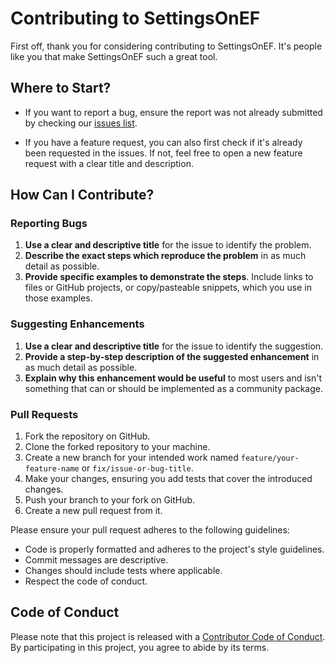 # Contributing to SettingsOnEF

First off, thank you for considering contributing to SettingsOnEF. It's people like you that make SettingsOnEF such a great tool.

## Where to Start?

* If you want to report a bug, ensure the report was not already submitted by checking our [issues list](https://github.com/Servant-Software-LLC/SettingsOnEF/issues).

* If you have a feature request, you can also first check if it's already been requested in the issues. If not, feel free to open a new feature request with a clear title and description.

## How Can I Contribute?

### Reporting Bugs

1. **Use a clear and descriptive title** for the issue to identify the problem.
2. **Describe the exact steps which reproduce the problem** in as much detail as possible.
3. **Provide specific examples to demonstrate the steps**. Include links to files or GitHub projects, or copy/pasteable snippets, which you use in those examples.

### Suggesting Enhancements

1. **Use a clear and descriptive title** for the issue to identify the suggestion.
2. **Provide a step-by-step description of the suggested enhancement** in as much detail as possible.
3. **Explain why this enhancement would be useful** to most users and isn't something that can or should be implemented as a community package.

### Pull Requests

1. Fork the repository on GitHub.
2. Clone the forked repository to your machine.
3. Create a new branch for your intended work named `feature/your-feature-name` or `fix/issue-or-bug-title`.
4. Make your changes, ensuring you add tests that cover the introduced changes.
5. Push your branch to your fork on GitHub.
6. Create a new pull request from it.

Please ensure your pull request adheres to the following guidelines:

- Code is properly formatted and adheres to the project's style guidelines.
- Commit messages are descriptive.
- Changes should include tests where applicable.
- Respect the code of conduct.

## Code of Conduct

Please note that this project is released with a [Contributor Code of Conduct](CODE_OF_CONDUCT.md). By participating in this project, you agree to abide by its terms.
